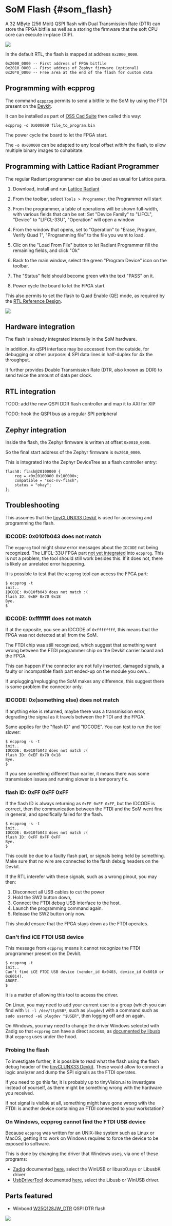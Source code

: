 # SoM Flash {#som_flash}

A 32 MByte (256 Mbit) QSPI flash with Dual Transmission Rate (DTR) can store the
FPGA bitfile as well as a storing the firmware that the soft CPU core can
execute in-place (XIP).

![](images/tinyclunx33_som_flash_architecture.drawio.png)

In the default RTL, the flash is mapped at address `0x2000_0000`.

```
0x2000_0000 -- First address of FPGA bitfile
0x2010_0000 -- First address of Zephyr firmware (optional)
0x20*0_0000 -- Free area at the end of the flash for custom data
```


## Programming with ecpprog

The command [`ecpprog`](https://github.com/gregdavill/ecpprog) permits to send
a bitfile to the SoM by using the FTDI present on the
[Devkit](carrier_devkit.md).

It can be installed as part of
[OSS Cad Suite](https://github.com/YosysHQ/oss-cad-suite-build#installation)
then called this way:

```
ecpprog -o 0x000000 file_to_program.bin
```

The power cycle the board to let the FPGA start.

The `-o 0x000000` can be adapted to any local offset *within* the flash,
to allow multiple binary images to cohabitate.


## Programming with Lattice Radiant Programmer

The regular Radiant programmer can also be used as usual for Lattice parts.

1. Download, install and run [Lattice Radiant](https://www.latticesemi.com/Products/DesignSoftwareAndIP/FPGAandLDS/Radiant)

2. From the toolbar, select `Tools > Programmer`, the Programmer will start

3. From the programmer, a table of operations will be shown full-width, with various fields that can be set:
   Set "Device Family" to "LIFCL", "Device" to "LIFCL-33U", "Operation" will open a window

4. From the window that opens, set to "Operation" to "Erase, Program, Verify Quad 1", "Programming file" to the file you want to load.

5. Clic on the "Load From File" button to let Radiant Programmer fill the remaining fields, and click "Ok"

6. Back to the main window, select the green "Program Device" icon on the toolbar.

7. The "Status" field should become green with the text "PASS" on it.

8. Power cycle the board to let the FPGA start.

This also permits to set the flash to Quad Enable (QE) mode, as required by the
[RTL Reference Design](rtl_reference_design.md).

![](images/lattice_radiant_programmer_set_quad_enable_mode.png)


## Hardware integration

The flash is already integrated internally in the SoM hardware.

In addition, its qSPI interface may be accessed from the outside, for debugging
or other purpose: 4 SPI data lines in half-duplex for 4x the
throughput.

It further provides Double Transmission Rate (DTR, also known as DDR) to send
twice the amount of data per clock.


## RTL integration

TODO: add the new QSPI DDR flash controller and map it to AXI for XIP

TODO: hook the QSPI bus as a regular SPI peripheral


## Zephyr integration

Inside the flash, the Zephyr firmware is written at offset `0x0010_0000`.

So the final start address of the Zephyr firmware is `0x2010_0000`.

This is integrated into the Zephyr DeviceTree as a flash controller entry:

```
flash0: flash@20100000 {
	reg = <0x20100000 0x100000>;
	compatible = "soc-nv-flash";
	status = "okay";
};
```


## Troubleshooting

This assumes that the [tinyCLUNX33 Devkit](carrier_devkit.md) is used for
accessing and programming the flash.


### IDCODE: 0x010fb043 does not match

The `ecpprog` tool might show error messages about the `IDCODE` not being recognized.
The LIFCL-33U FPGA part [not yet integrated](https://github.com/gregdavill/ecpprog/pull/20) into `ecpprog`.
This is not a problem, the tool should still work besides this.
If it does not, there is likely an unrelated error happening.

It is possible to test that the `ecpprog` tool can access the FPGA part:

```
$ ecpprog -t
init..
IDCODE: 0x010fb043 does not match :(
flash ID: 0xEF 0x70 0x18
Bye.
$
```

### IDCODE: 0xffffffff does not match

If at the opposite, you see an IDCODE of `0xffffffff`, this means that the FPGA
was not detected at all from the SoM.

The FTDI chip was still recognized, which suggest that something went wrong
between the FTDI programmer chip on the Devkit carrier board and the FPGA.

This can happen if the connector are not fully inserted, damaged signals,
a faulty or incompatible flash part ended-up on the module you own...

If unplugging/replugging the SoM makes any difference,
this suggest there is some problem the connector only.


### IDCODE: 0x(something else) does not match

If anything else is returned, maybe there was a transmission error, degrading
the signal as it travels between the FTDI and the FPGA.

Same applies for the "flash ID" and "IDCODE".
You can test to run the tool slower:

```
$ ecpprog -s -t
init..
IDCODE: 0x010fb043 does not match :(
flash ID: 0xEF 0x70 0x18
Bye.
$
```

If you see something different than earlier, it means there was some transmission issues and running slower is a temporary fix.


### flash ID: 0xFF 0xFF 0xFF

If the flash ID is always returning as `0xFF 0xFF 0xFF`, but the IDCODE is correct, then
the communication between the FTDI and the SoM went fine in general, and specifically failed for the flash.

```
$ ecpprog -s -t
init..
IDCODE: 0x010fb043 does not match :(
flash ID: 0xFF 0xFF 0xFF
Bye.
$
```

This could be due to a faulty flash part, or signals being held by something.
Make sure that no wire are connected to the flash debug headers on the Devkit.

If the RTL interefer with these signals, such as a wrong pinout, you may then:

1. Disconnect all USB cables to cut the power
2. Hold the SW2 button down,
3. Connect the FTDI debug USB interface to the host.
4. Launch the programming command again.
5. Release the SW2 button only now.

This should ensure that the FPGA stays down as the FTDI operates.


### Can't find iCE FTDI USB device

This message from `ecpprog` means it cannot recognize the FTDI progrrammer
present on the Devkit.

```
$ ecpprog -t
init..
Can't find iCE FTDI USB device (vendor_id 0x0403, device_id 0x6010 or 0x6014).
ABORT.
$ 
```

It is a matter of allowing this tool to access the driver.

On Linux, you may need to add your current user to a group (which you can find
with `ls -l /dev/ttyUSB*`, such as `plugdev`) with a command such as
`sudo usermod -aG plugdev "$USER"`, then logging off and on again.

On Windows, you may need to change the driver Windows selected with Zadig
so that `ecpprog` can have a direct access, as
[documented by libusb](https://github.com/libusb/libusb/wiki/Windows#driver-installation)
that `ecpprog` uses under the hood.


### Probing the flash

To investigate further, it is possible to read what the flash using the 
flash debug header of the [tinyCLUNX33 Devkit](carrier_devkit.md).
These would allow to connect a logic analyzer and dump the SPI signals as the
FTDI operates.

If you need to go this far, it is probably up to tinyVision.ai to investigate
instead of yourself, as there might be something wrong with the hardware
you received.

If not signal is visible at all, something might have gone wrong with the FTDI:
is another device containing an FTDI connected to your workstation?


### On Windows, ecpprog cannot find the FTDI USB device

Because `ecpprog` was written for an UNIX-like system such as Linux or MacOS,
getting it to work on Windows requires to force the device to be exposed to software.

This is done by changing the driver that Windows uses, via one of these programs:

- [Zadig](https://zadig.akeo.ie/) documented [here](https://github.com/pbatard/libwdi/wiki/Zadig),
  select the WinUSB or libusb0.sys or LibusbK driver
- [UsbDriverTool](https://visualgdb.com/UsbDriverTool/) documented [here](https://visualgdb.com/tutorials/android/usbdebug/),
  select the Libusb or WinUSB driver.


## Parts featured

- Winbond
  [W25Q128JW_DTR](https://www.winbond.com/hq/support/documentation/downloadV2022.jsp?__locale=en&xmlPath=/support/resources/.content/item/DA00-W25Q128JW_1.html&level=1)
  QSPI DTR flash

![](images/tinyclunx33_som_flash_schematic.png)
